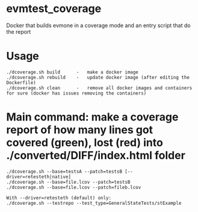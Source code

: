 # evmtest_coverage
Docker that builds evmone in a coverage mode and an entry script that do the report

# Usage
```
./dcoverage.sh build      -   make a docker image
./dcoverage.sh rebuild    -   update docker image (after editing the Dockerfile)
./dcoverage.sh clean      -   remove all docker images and containers for sure (docker has issues removing the containers)
```

# Main command: make a coverage report of how many lines got covered (green), lost (red) into ./converted/DIFF/index.html folder
```
./dcoverage.sh --base=testsA --patch=testsB [--driver=retesteth|native]
./dcoverage.sh --base=file.lcov --patch=testsB
./dcoverage.sh --base=file.lcov --patch=fileb.lcov

With --driver=retesteth (default) only:
./dcoverage.sh --testrepo --test_type=GeneralStateTests/stExample

```
